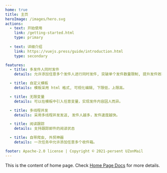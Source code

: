 ```yaml
---
home: true
title: 主页
heroImage: /images/hero.svg
actions:
  - text: 开始使用
    link: /getting-started.html
    type: primary
    
  - text: 详细介绍
    link: https://vuejs.press/guide/introduction.html
    type: secondary

features:
  - title: 多发件人同时发件
    details: 允许添加任意多个发件人进行同时发件, 突破单个发件数量限制, 提升发件效率。

  - title: 自定义模板
    details: 模板采用 html 格式, 可视化编辑, 下限低，上限高。

  - title: 无限变量
    details: 可以在模板中引入任意变量，实现发件内容因人而异。

  - title: 多线程并发
    details: 采用多线程并发发送, 发件人越多，发件速度越快。

  - title: 阅读跟踪
    details: 支持跟踪邮件的阅读状态

  - title: 自带爬虫, 外贸神器
    details: 一次任务中允许添加任意多个收件箱。

footer: Apache-2.0 license | Copyright © 2021-persent UZonMail
---
```


This is the content of home page. Check [Home Page Docs][default-theme-home] for more details.

[default-theme-home]: https://vuejs.press/reference/default-theme/frontmatter.html#home-page
